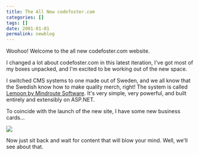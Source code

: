 ```yaml
---
title: The All New codefoster.com
categories: []
tags: []
date: 2001-01-01
permalink: newblog
---
```


Woohoo! Welcome to the all new codefoster.com website.

I changed a lot about codefoster.com in this latest iteration, I've got most of my boxes unpacked, and I'm excited to be working out of the new space.

I switched CMS systems to one made out of Sweden, and we all know that the Swedish know how to make quality merch, right! The system is called [Lemoon by Mindroute Software](http://www.lemoon.com). It's very simple, very powerful, and built entirely and extensibly on ASP.NET.

To coincide with the launch of the new site, I have some new business cards...

![](http://codefoster.blob.core.windows.net/site/image/892ab2793dbd41768b0d31533179175c/newblog_01_1.png)

Now just sit back and wait for content that will blow your mind. Well, we'll see about that.